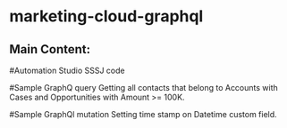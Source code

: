 # marketing-cloud-graphql

## Main Content:

#Automation Studio SSSJ code

#Sample GraphQ query
Getting all contacts that belong to Accounts with Cases and Opportunities with Amount >= 100K.

#Sample GraphQl mutation
Setting time stamp on Datetime custom field.
